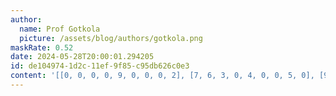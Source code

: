 ```yaml
---
author:
  name: Prof Gotkola
  picture: /assets/blog/authors/gotkola.png
maskRate: 0.52
date: 2024-05-28T20:00:01.294205
id: de104974-1d2c-11ef-9f85-c95db626c0e3
content: '[[0, 0, 0, 0, 9, 0, 0, 0, 2], [7, 6, 3, 0, 4, 0, 0, 5, 0], [9, 2, 0, 6, 5, 0, 4, 7, 0], [5, 0, 1, 0, 0, 3, 0, 0, 6], [6, 0, 0, 0, 7, 9, 0, 4, 1], [0, 0, 4, 5, 1, 6, 0, 2, 0], [0, 8, 0, 0, 6, 4, 0, 0, 0], [0, 4, 6, 9, 0, 0, 7, 1, 0], [3, 5, 0, 0, 0, 2, 0, 6, 0]]'
---
```

